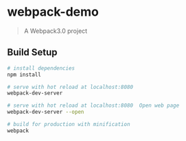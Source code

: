 # webpack-demo

> A Webpack3.0 project

## Build Setup

``` bash
# install dependencies
npm install

# serve with hot reload at localhost:8080
webpack-dev-server

# serve with hot reload at localhost:8080  Open web page
webpack-dev-server --open

# build for production with minification
webpack



